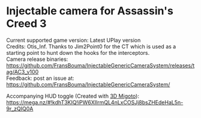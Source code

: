 Injectable camera for Assassin's Creed 3
============================

Current supported game version: Latest UPlay version  
Credits: Otis_Inf. Thanks to Jim2Point0 for the CT which is used as a starting point to hunt down the hooks for the interceptors.  
Camera release binaries: https://github.com/FransBouma/InjectableGenericCameraSystem/releases/tag/AC3_v100  
Feedback: post an issue at: https://github.com/FransBouma/InjectableGenericCameraSystem/  

Accompanying HUD toggle (Created with [3D Migoto](https://github.com/bo3b/3Dmigoto)): https://mega.nz/#!kdhT3KIQ!iPW6XIlrmQL4nLxCOSJj8bsZHEdeHaL5n-9r_zQIQ0A
